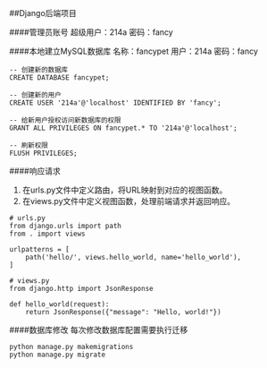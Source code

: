 ##Django后端项目

####管理员账号
超级用户：214a
密码：fancy


####本地建立MySQL数据库
名称：fancypet
用户：214a
密码：fancy
```
-- 创建新的数据库
CREATE DATABASE fancypet;

-- 创建新的用户
CREATE USER '214a'@'localhost' IDENTIFIED BY 'fancy';

-- 给新用户授权访问新数据库的权限
GRANT ALL PRIVILEGES ON fancypet.* TO '214a'@'localhost';

-- 刷新权限
FLUSH PRIVILEGES;
```

####响应请求
1. 在urls.py文件中定义路由，将URL映射到对应的视图函数。
2. 在views.py文件中定义视图函数，处理前端请求并返回响应。
```
# urls.py
from django.urls import path
from . import views

urlpatterns = [
    path('hello/', views.hello_world, name='hello_world'),
]

# views.py
from django.http import JsonResponse

def hello_world(request):
    return JsonResponse({"message": "Hello, world!"})
```

####数据库修改
每次修改数据库配置需要执行迁移
```
python manage.py makemigrations
python manage.py migrate
```
